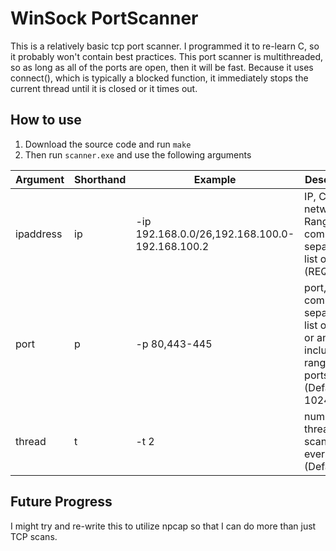 # WinSock PortScanner
This is a relatively basic tcp port scanner. I programmed it to re-learn C, so it probably won't contain best practices.
This port scanner is multithreaded, so as long as all of the ports are open, then it will be fast. Because it uses connect(), which is typically a blocked function, it immediately stops the current thread until it is closed or it times out.

## How to use
1. Download the source code and run `make`
2. Then run `scanner.exe` and use the following arguments

| Argument | Shorthand | Example | Description |
| -- | -- | -- | -- |
| ipaddress | ip | -ip 192.168.0.0/26,192.168.100.0-192.168.100.2 | IP, CIDR IP network, IP Range, or a comma separated list of either (REQUIRED) |
| port | p | -p 80,443-445 | port, comma separated list of ports, or an inclusive range or ports. (Default: 1-1024) |
| thread | t | -t 2 | number of threads to scan everything. (Default: 1) |

## Future Progress
I might try and re-write this to utilize npcap so that I can do more than just TCP scans.